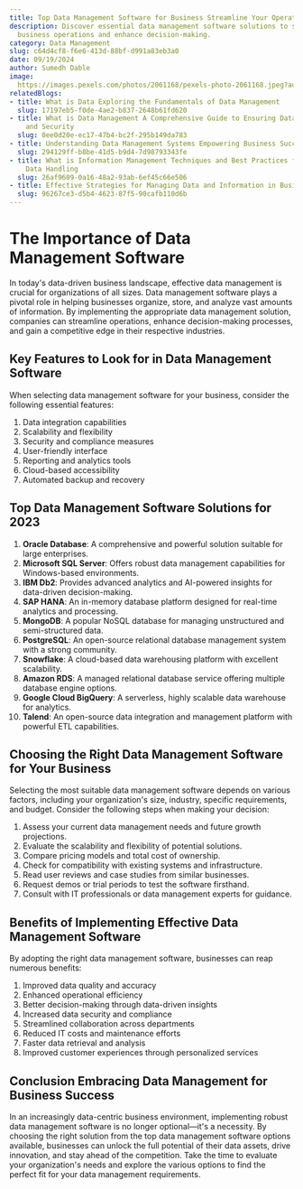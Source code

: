 ```yaml
---
title: Top Data Management Software for Business Streamline Your Operations in 2023
description: Discover essential data management software solutions to streamline your
  business operations and enhance decision-making.
category: Data Management
slug: c64d4cf8-f6e6-413d-88bf-d991a83eb3a0
date: 09/19/2024
author: Sumedh Dable
image: 
  https://images.pexels.com/photos/2061168/pexels-photo-2061168.jpeg?auto=compress&cs=tinysrgb&w=600
relatedBlogs:
- title: What is Data Exploring the Fundamentals of Data Management
  slug: 17197eb5-f0de-4ae2-b837-2648b61fd620
- title: What is Data Management A Comprehensive Guide to Ensuring Data Integrity
    and Security
  slug: 0ee0d20e-ec17-47b4-bc2f-295b149da783
- title: Understanding Data Management Systems Empowering Business Success
  slug: 294129ff-b8be-41d5-b9d4-7d98793343fe
- title: What is Information Management Techniques and Best Practices for Effective
    Data Handling
  slug: 26af9609-0a16-48a2-93ab-6ef45c66e506
- title: Effective Strategies for Managing Data and Information in Business
  slug: 96267ce3-d5b4-4623-87f5-90cafb110d6b
---
```


# The Importance of Data Management Software

In today's data-driven business landscape, effective data management is crucial for organizations of all sizes. Data management software plays a pivotal role in helping businesses organize, store, and analyze vast amounts of information. By implementing the appropriate data management solution, companies can streamline operations, enhance decision-making processes, and gain a competitive edge in their respective industries.

## Key Features to Look for in Data Management Software

When selecting data management software for your business, consider the following essential features:

1. Data integration capabilities
2. Scalability and flexibility
3. Security and compliance measures
4. User-friendly interface
5. Reporting and analytics tools
6. Cloud-based accessibility
7. Automated backup and recovery

## Top Data Management Software Solutions for 2023

1. **Oracle Database**: A comprehensive and powerful solution suitable for large enterprises.
2. **Microsoft SQL Server**: Offers robust data management capabilities for Windows-based environments.
3. **IBM Db2**: Provides advanced analytics and AI-powered insights for data-driven decision-making.
4. **SAP HANA**: An in-memory database platform designed for real-time analytics and processing.
5. **MongoDB**: A popular NoSQL database for managing unstructured and semi-structured data.
6. **PostgreSQL**: An open-source relational database management system with a strong community.
7. **Snowflake**: A cloud-based data warehousing platform with excellent scalability.
8. **Amazon RDS**: A managed relational database service offering multiple database engine options.
9. **Google Cloud BigQuery**: A serverless, highly scalable data warehouse for analytics.
10. **Talend**: An open-source data integration and management platform with powerful ETL capabilities.

## Choosing the Right Data Management Software for Your Business

Selecting the most suitable data management software depends on various factors, including your organization's size, industry, specific requirements, and budget. Consider the following steps when making your decision:

1. Assess your current data management needs and future growth projections.
2. Evaluate the scalability and flexibility of potential solutions.
3. Compare pricing models and total cost of ownership.
4. Check for compatibility with existing systems and infrastructure.
5. Read user reviews and case studies from similar businesses.
6. Request demos or trial periods to test the software firsthand.
7. Consult with IT professionals or data management experts for guidance.

## Benefits of Implementing Effective Data Management Software

By adopting the right data management software, businesses can reap numerous benefits:

1. Improved data quality and accuracy
2. Enhanced operational efficiency
3. Better decision-making through data-driven insights
4. Increased data security and compliance
5. Streamlined collaboration across departments
6. Reduced IT costs and maintenance efforts
7. Faster data retrieval and analysis
8. Improved customer experiences through personalized services

## Conclusion Embracing Data Management for Business Success

In an increasingly data-centric business environment, implementing robust data management software is no longer optional—it's a necessity. By choosing the right solution from the top data management software options available, businesses can unlock the full potential of their data assets, drive innovation, and stay ahead of the competition. Take the time to evaluate your organization's needs and explore the various options to find the perfect fit for your data management requirements.